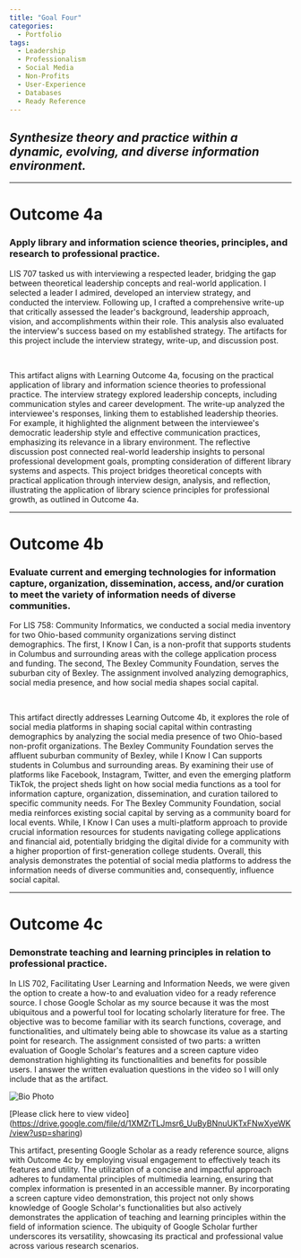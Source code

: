 ```yaml
---
title: "Goal Four"
categories: 
  - Portfolio
tags:
  - Leadership
  - Professionalism
  - Social Media
  - Non-Profits
  - User-Experience
  - Databases
  - Ready Reference
---
```


<link href="{{ 'assets/css/dflip.min.css' | absolute_url }}" rel="stylesheet" type="text/css">
<link href="{{ 'assets/css/themify-icons.min.css' | absolute_url }}" rel="stylesheet" type="text/css">

## *Synthesize theory and practice within a dynamic, evolving, and diverse information environment.*


---
# Outcome 4a
### Apply library and information science theories, principles, and research to professional practice.

LIS 707 tasked us with interviewing a respected leader, bridging the gap between theoretical leadership concepts and real-world application. I selected a leader I admired, developed an interview strategy, and conducted the interview. Following up, I crafted a comprehensive write-up that critically assessed the leader's background, leadership approach, vision, and accomplishments within their role. This analysis also evaluated the interview's success based on my established strategy. The artifacts for this project include the interview strategy, write-up, and discussion post.
<div class="container">
    <div class="row">
        <div class="col-xs-12">
            <div id="flipbook" class="_df_book" height="500" webgl="true"
                backgroundcolor="#0f477e"
                source="{{ 'assets/pdf/Artifact11-Interview Startegy and Writeup-707.pdf' | absolute_url }}">
            </div>
        </div>
    </div>
</div>   <br>

This artifact aligns with Learning Outcome 4a, focusing on the practical application of library and information science theories to professional practice. The interview strategy explored leadership concepts, including communication styles and career development. The write-up analyzed the interviewee's responses, linking them to established leadership theories. For example, it highlighted the alignment between the interviewee's democratic leadership style and effective communication practices, emphasizing its relevance in a library environment. The reflective discussion post connected real-world leadership insights to personal professional development goals, prompting consideration of different library systems and aspects. This project bridges theoretical concepts with practical application through interview design, analysis, and reflection, illustrating the application of library science principles for professional growth, as outlined in Outcome 4a.

---
# Outcome 4b
### Evaluate current and emerging technologies for information capture, organization, dissemination, access, and/or curation to meet the variety of information needs of diverse communities.

For LIS 758: Community Informatics, we conducted a social media inventory for two Ohio-based community organizations serving distinct demographics.  The first, I Know I Can, is a non-profit that supports students in Columbus and surrounding areas with the college application process and funding.  The second, The Bexley Community Foundation, serves the suburban city of Bexley.  The assignment involved analyzing demographics, social media presence, and how social media shapes social capital.

<div class="container">
    <div class="row">
        <div class="col-xs-12">
            <div id="flipbook" class="_df_book" height="500" webgl="true"
                backgroundcolor="#0f477e"
                source="{{ 'assets/pdf/Artifact12-Social Media Inventory of Bexley Community Foundation  - 758.pdf' | absolute_url }}">
            </div>
        </div>
    </div>
</div>   <br>

This artifact directly addresses Learning Outcome 4b, it explores the role of social media platforms in shaping social capital within contrasting demographics by analyzing the social media presence of two Ohio-based non-profit organizations.  The Bexley Community Foundation serves the affluent suburban community of Bexley, while I Know I Can supports students in Columbus and surrounding areas.  By examining their use of platforms like Facebook, Instagram, Twitter, and even the emerging platform TikTok, the project sheds light on how social media functions as a tool for information capture, organization, dissemination, and curation tailored to specific community needs.  For The Bexley Community Foundation, social media reinforces existing social capital by serving as a community board for local events.  While, I Know I Can uses a multi-platform approach to provide crucial information resources for students navigating college applications and financial aid, potentially bridging the digital divide for a community with a higher proportion of first-generation college students.  Overall, this analysis demonstrates the potential of social media platforms to address the information needs of diverse communities and, consequently, influence social capital.

---
# Outcome 4c
###  Demonstrate teaching and learning principles in relation to professional practice.

In LIS 702, Facilitating User Learning and Information Needs, we were given the option to create a how-to and evaluation video for a ready reference source. I chose Google Scholar as my source because it was the most ubiquitous and a powerful tool for locating scholarly literature for free.  The objective was to become familiar with its search functions, coverage, and functionalities, and ultimately being able to showcase its value as a starting point for research.  The assignment consisted of two parts: a written evaluation of Google Scholar's features and a screen capture video demonstration highlighting its functionalities and benefits for possible users. I answer the written evaluation questions in the video so I will only include that as the artifact.
<div class="image-container">
  <img src="https://kalon30.github.io/Portfolio/assets/images/2024-03-16 00.36.38 scholar.google.com 6e9ead3bcab0.jpg" alt="Bio Photo" class="left-image">  <br>

[Please click here to view video] (https://drive.google.com/file/d/1XMZrTLJmsr6_UuByBNnuUKTxFNwXyeWK/view?usp=sharing)

This artifact, presenting Google Scholar as a ready reference source, aligns with Outcome 4c by employing visual engagement to effectively teach its features and utility. The utilization of a concise and impactful approach adheres to fundamental principles of multimedia learning, ensuring that complex information is presented in an accessible manner. By incorporating a screen capture video demonstration, this project not only shows knowledge of Google Scholar's functionalities but also actively demonstrates the application of teaching and learning principles within the field of information science. The ubiquity of Google Scholar further underscores its versatility, showcasing its practical and professional value across various research scenarios.

<script src="{{ 'assets/js/libs/jquery.min.js' | absolute_url }}" type="text/javascript"></script>
<script src="{{ 'assets/js/dflip.min.js' | absolute_url }}" type="text/javascript"></script>